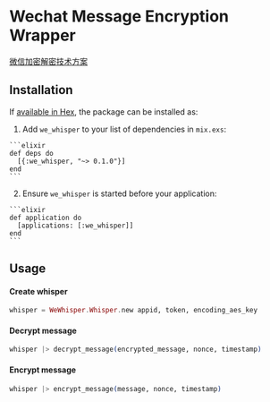 Wechat Message Encryption Wrapper
========

[微信加密解密技术方案](https://open.weixin.qq.com/cgi-bin/showdocument?action=dir_list&t=resource/res_list&verify=1&id=open1419318482&token=6e18ec982b3bc11a95683a6b6045cd3cf373f09d&lang=zh_CN)

## Installation

If [available in Hex](https://hex.pm/docs/publish), the package can be installed as:

  1. Add `we_whisper` to your list of dependencies in `mix.exs`:

    ```elixir
    def deps do
      [{:we_whisper, "~> 0.1.0"}]
    end
    ```

  2. Ensure `we_whisper` is started before your application:

    ```elixir
    def application do
      [applications: [:we_whisper]]
    end
    ```

## Usage

#### Create whisper

```elixir
whisper = WeWhisper.Whisper.new appid, token, encoding_aes_key
```

#### Decrypt message

```elixir
whisper |> decrypt_message(encrypted_message, nonce, timestamp)
```


#### Encrypt message

```elixir
whisper |> encrypt_message(message, nonce, timestamp)
```
